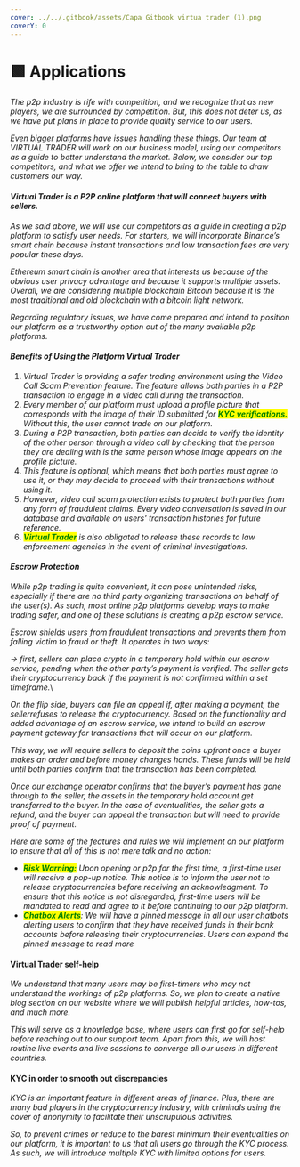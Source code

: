 ```yaml
---
cover: ../../.gitbook/assets/Capa Gitbook virtua trader (1).png
coverY: 0
---
```


# 🟩 Applications

_The p2p industry is rife with competition, and we recognize that as new players, we are surrounded by competition. But, this does not deter us, as we have put plans in place to provide quality service to our users._

_Even bigger platforms have issues handling these things. Our team at VIRTUAL TRADER will work on our business model, using our competitors as a guide to better understand the market. Below, we consider our top competitors, and what we offer we intend to bring to the table to draw customers our way._

#### _Virtual Trader is a P2P online platform that will connect buyers with sellers._

_As we said above, we will use our competitors as a guide in creating a p2p platform to satisfy user needs. For starters, we will incorporate Binance’s smart chain because instant transactions and low transaction fees are very popular these days._

_Ethereum smart chain is another area that interests us because of the obvious user privacy advantage and because it supports multiple assets. Overall, we are considering multiple blockchain Bitcoin because it is the most traditional and old blockchain with a bitcoin light network._

_Regarding regulatory issues, we have come prepared and intend to position our platform as a trustworthy option out of the many available p2p platforms._

#### _Benefits of Using the Platform Virtual Trader_

1. _Virtual Trader is providing a safer trading environment using the Video Call Scam Prevention feature. The feature allows both parties in a P2P transaction to engage in a video call during the transaction._
2. _Every member of our platform must upload a profile picture that corresponds with the image of their ID submitted for <mark style="color:green;">**KYC verifications.**</mark> Without this, the user cannot trade on our platform._
3. _During a P2P transaction, both parties can decide to verify the identity of the other person through a video call by checking that the person they are dealing with is the same person whose image appears on the profile picture._
4. _This feature is optional, which means that both parties must agree to use it, or they may decide to proceed with their transactions without using it._
5. _However, video call scam protection exists to protect both parties from any form of fraudulent claims. Every video conversation is saved in our database and available on users' transaction histories for future reference._
6. _<mark style="color:green;">**Virtual Trader**</mark> is also obligated to release these records to law enforcement agencies in the event of criminal investigations._

#### _Escrow Protection_

_While p2p trading is quite convenient, it can pose unintended risks, especially if there are no third party organizing transactions on behalf of the user(s). As such, most online p2p platforms develop ways to make trading safer, and one of these solutions is creating a p2p escrow service._

_Escrow shields users from fraudulent transactions and prevents them from falling victim to fraud or theft. It operates in two ways:_

&#x20;_-> first, sellers can place crypto in a temporary hold within our escrow service, pending when the other party’s payment is verified. The seller gets their cryptocurrency back if the payment is not confirmed within a set timeframe._\


_On the flip side, buyers can file an appeal if, after making a payment, the sellerrefuses to release the cryptocurrency. Based on the functionality and added advantage of an escrow service, we intend to build an escrow payment gateway for transactions that will occur on our platform._

_This way, we will require sellers to deposit the coins upfront once a buyer makes an order and before money changes hands. These funds will be held until both parties confirm that the transaction has been completed._

_Once our exchange operator confirms that the buyer’s payment has gone through to the seller, the assets in the temporary hold account get transferred to the buyer. In the case of eventualities, the seller gets a refund, and the buyer can appeal the transaction but will need to provide proof of payment._

_Here are some of the features and rules we will implement on our platform to ensure that all of this is not mere talk and no action:_

* _<mark style="color:green;">**Risk Warning:**</mark> Upon opening or p2p for the first time, a first-time user will receive a pop-up notice. This notice is to inform the user not to release cryptocurrencies before receiving an acknowledgment. To ensure that this notice is not disregarded, first-time users will be mandated to read and agree to it before continuing to our p2p platform._
* _<mark style="color:green;">**Chatbox Alerts**</mark>: We will have a pinned message in all our user chatbots alerting users to confirm that they have received funds in their bank accounts before releasing their cryptocurrencies. Users can expand the pinned message to read more_

#### Virtual Trader self-help

_We understand that many users may be first-timers who may not understand the workings of p2p platforms. So, we plan to create a native blog section on our website where we will publish helpful articles, how-tos, and much more._

_This will serve as a knowledge base, where users can first go for self-help before reaching out to our support team. Apart from this, we will host routine live events and live sessions to converge all our users in different countries._

#### KYC in order to smooth out discrepancies

_KYC is an important feature in different areas of finance. Plus, there are many bad players in the cryptocurrency industry, with criminals using the cover of anonymity to facilitate their unscrupulous activities._

_So, to prevent crimes or reduce to the barest minimum their eventualities on our platform, it is important to us that all users go through the KYC process. As such, we will introduce multiple KYC with limited options for users._
